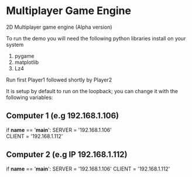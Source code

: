 # Multiplayer Game Engine
2D Multiplayer game engine (Alpha version) 

To run the demo you will need the following python libraries install on your system 
 1) pygame
 2) matplotlib  
 3) Lz4 

Run first Player1 followed shortly by Player2 

It is setup by default to run on the loopback; you can change it with the following variables:

## Computer 1 (e.g 192.168.1.106)

if __name__ == '__main__':
  SERVER = '192.168.1.106'  
  CLIENT = '192.168.1.112'

## Computer 2 (e.g IP 192.168.1.112)

if __name__ == '__main__':
  SERVER = '192.168.1.106'
  CLIENT = '192.168.1.112'
